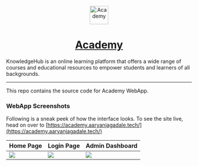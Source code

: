 <p align="center">
  <a href="https://academy.aaryanjagadale.tech/">
    <img alt="Academy" src="https://res.cloudinary.com/ddaalka6i/image/upload/v1686893053/portfolio/acdemy_nxmisq.png" width="50"/>
  </a>
</p>
<h1 align="center">
  <a href="https://academy.aaryanjagadale.tech/">Academy</a>
</h1>
 KnowledgeHub is an online learning platform that offers a wide range of courses and educational resources to empower students and learners of all backgrounds.

---

This repo contains the source code for Academy WebApp. 

### WebApp Screenshots

Following is a sneak peek of how the interface looks. To see the site live, head on over to [https://academy.aaryanjagadale.tech/](https://academy.aaryanjagadale.tech/)

| Home Page                              | Login Page                             | Admin Dashboard                            |
| ------------------------------------ | ------------------------------------ | ------------------------------------ |
| ![](https://res.cloudinary.com/ddaalka6i/image/upload/v1686898651/portfolio/academy-home_cbh2ns.png) | ![](https://res.cloudinary.com/ddaalka6i/image/upload/v1686898651/portfolio/acdemy-home_maneou.png) | ![](https://res.cloudinary.com/ddaalka6i/image/upload/v1686899059/portfolio/academy-course_lbv7mt.png) |


